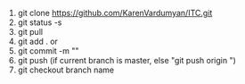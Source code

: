 1. git clone https://github.com/KarenVardumyan/ITC.git
2. git status -s
3. git pull 
4. git add . or <filename>
5. git commit -m "<coment>"
6. git push (if current branch is master, else "git push origin <branch name>")
7. git checkout branch name